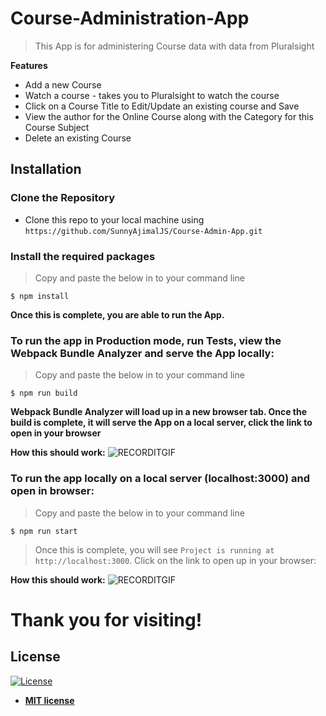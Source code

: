 # Course-Administration-App
> This App is for administering Course data with data from Pluralsight

**Features**
- Add a new Course
- Watch a course - takes you to Pluralsight to watch the course
- Click on a Course Title to Edit/Update an existing course and Save
- View the author for the Online Course along with the Category for this Course Subject
- Delete an existing Course

## Installation

### Clone the Repository
- Clone this repo to your local machine using `https://github.com/SunnyAjimalJS/Course-Admin-App.git`

### Install the required packages
> Copy and paste the below in to your command line

```shell
$ npm install 
```


**Once this is complete, you are able to run the App.** 

### To run the app in Production mode, run Tests, view the Webpack Bundle Analyzer and serve the App locally: 
> Copy and paste the below in to your command line

```shell
$ npm run build  
```
**Webpack Bundle Analyzer will load up in a new browser tab. Once the build is complete, it will serve the App on a local server, click the link to open in your browser**

**How this should work:**
![RECORDITGIF](http://g.recordit.co/RVsz1jVSNS.gif)


### To run the app locally on a local server (localhost:3000) and open in browser: 
> Copy and paste the below in to your command line

```shell
$ npm run start  
```

> Once this is complete, you will see `Project is running at http://localhost:3000`. Click on the link to open up in your browser: 

**How this should work:**
![RECORDITGIF](http://g.recordit.co/oIDFayEyLY.gif)

# Thank you for visiting!

## License

[![License](http://img.shields.io/:license-mit-blue.svg?style=flat-square)](http://badges.mit-license.org)

- **[MIT license](http://opensource.org/licenses/mit-license.php)**
